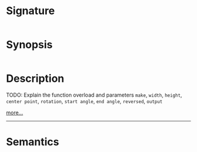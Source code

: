 # Signature
```vikid-signature
```

# Synopsis
```vikid-synopsis
```

# Description
TODO: Explain the function overload and parameters `make`, `width`, `height`, `center point`, `rotation`, `start angle`, `end angle`, `reversed`, `output`

[more...](https://en.wikipedia.org/wiki/Ellipse)

----
# Semantics